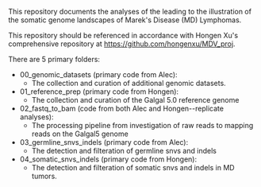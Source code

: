This repository documents the analyses of the leading to the illustration of the somatic genome landscapes of Marek's Disease (MD) Lymphomas.

This repository should be referenced in accordance with Hongen Xu's comprehensive repository at https://github.com/hongenxu/MDV_proj.

There are 5 primary folders:  
- 00_genomic_datasets (primary code from Alec):  
  - The collection and curation of additional genomic datasets.
- 01_reference_prep (primary code from Hongen):
  - The collection and curation of the Galgal 5.0 reference genome
- 02_fastq_to_bam (code from both Alec and Hongen--replicate analyses):  
  - The processing pipeline from investigation of raw reads to mapping reads on the Galgal5 genome
- 03_germline_snvs_indels (primary code from Alec):  
  - The detection and filteration of germline snvs and indels
- 04_somatic_snvs_indels (primary code from Hongen):  
  - The detection and filteration of somatic snvs and indels in MD tumors.
